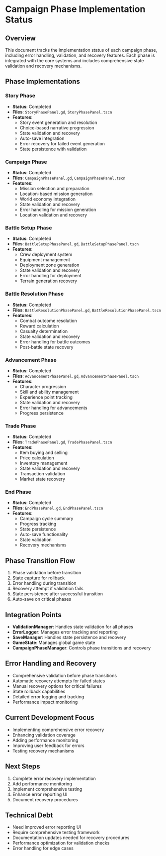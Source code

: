 # Campaign Phase Implementation Status

## Overview
This document tracks the implementation status of each campaign phase, including error handling, validation, and recovery features. Each phase is integrated with the core systems and includes comprehensive state validation and recovery mechanisms.

## Phase Implementations

### Story Phase
- **Status**: Completed
- **Files**: `StoryPhasePanel.gd`, `StoryPhasePanel.tscn`
- **Features**:
  - Story event generation and resolution
  - Choice-based narrative progression
  - State validation and recovery
  - Auto-save integration
  - Error recovery for failed event generation
  - State persistence with validation

### Campaign Phase
- **Status**: Completed
- **Files**: `CampaignPhasePanel.gd`, `CampaignPhasePanel.tscn`
- **Features**:
  - Mission selection and preparation
  - Location-based mission generation
  - World economy integration
  - State validation and recovery
  - Error handling for mission generation
  - Location validation and recovery

### Battle Setup Phase
- **Status**: Completed
- **Files**: `BattleSetupPhasePanel.gd`, `BattleSetupPhasePanel.tscn`
- **Features**:
  - Crew deployment system
  - Equipment management
  - Deployment zone generation
  - State validation and recovery
  - Error handling for deployment
  - Terrain generation recovery

### Battle Resolution Phase
- **Status**: Completed
- **Files**: `BattleResolutionPhasePanel.gd`, `BattleResolutionPhasePanel.tscn`
- **Features**:
  - Combat outcome resolution
  - Reward calculation
  - Casualty determination
  - State validation and recovery
  - Error handling for battle outcomes
  - Post-battle state recovery

### Advancement Phase
- **Status**: Completed
- **Files**: `AdvancementPhasePanel.gd`, `AdvancementPhasePanel.tscn`
- **Features**:
  - Character progression
  - Skill and ability management
  - Experience point tracking
  - State validation and recovery
  - Error handling for advancements
  - Progress persistence

### Trade Phase
- **Status**: Completed
- **Files**: `TradePhasePanel.gd`, `TradePhasePanel.tscn`
- **Features**:
  - Item buying and selling
  - Price calculation
  - Inventory management
  - State validation and recovery
  - Transaction validation
  - Market state recovery

### End Phase
- **Status**: Completed
- **Files**: `EndPhasePanel.gd`, `EndPhasePanel.tscn`
- **Features**:
  - Campaign cycle summary
  - Progress tracking
  - State persistence
  - Auto-save functionality
  - State validation
  - Recovery mechanisms

## Phase Transition Flow
1. Phase validation before transition
2. State capture for rollback
3. Error handling during transition
4. Recovery attempt if validation fails
5. State persistence after successful transition
6. Auto-save on critical phases

## Integration Points
- **ValidationManager**: Handles state validation for all phases
- **ErrorLogger**: Manages error tracking and reporting
- **SaveManager**: Handles state persistence and recovery
- **GameState**: Manages global game state
- **CampaignPhaseManager**: Controls phase transitions and recovery

## Error Handling and Recovery
- Comprehensive validation before phase transitions
- Automatic recovery attempts for failed states
- Manual recovery options for critical failures
- State rollback capabilities
- Detailed error logging and tracking
- Performance impact monitoring

## Current Development Focus
- Implementing comprehensive error recovery
- Enhancing validation coverage
- Adding performance monitoring
- Improving user feedback for errors
- Testing recovery mechanisms

## Next Steps
1. Complete error recovery implementation
2. Add performance monitoring
3. Implement comprehensive testing
4. Enhance error reporting UI
5. Document recovery procedures

## Technical Debt
- Need improved error reporting UI
- Require comprehensive testing framework
- Documentation updates needed for recovery procedures
- Performance optimization for validation checks
- Error handling for edge cases 